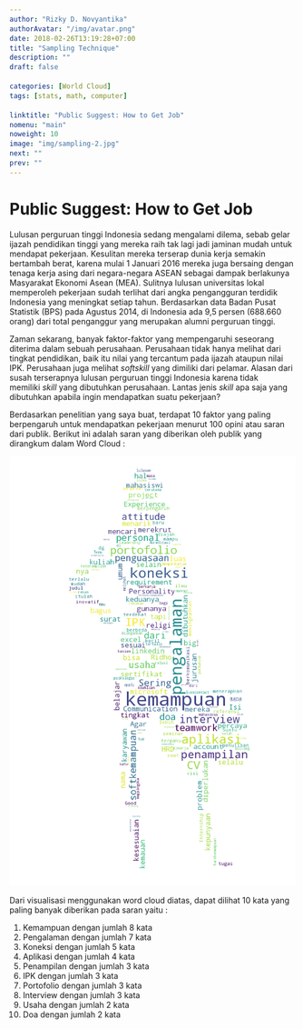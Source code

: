 ```yaml
---
author: "Rizky D. Novyantika"
authorAvatar: "/img/avatar.png"
date: 2018-02-26T13:19:28+07:00
title: "Sampling Technique"
description: ""
draft: false

categories: [World Cloud]
tags: [stats, math, computer]

linktitle: "Public Suggest: How to Get Job"
nomenu: "main"
noweight: 10
image: "img/sampling-2.jpg"
next: ""
prev: ""
---
```


# Public Suggest: How to Get Job

Lulusan perguruan tinggi Indonesia sedang mengalami dilema, sebab gelar ijazah pendidikan tinggi yang mereka raih tak lagi jadi jaminan mudah untuk mendapat pekerjaan. Kesulitan mereka terserap dunia kerja semakin bertambah berat, karena mulai 1 Januari 2016 mereka juga bersaing dengan tenaga kerja asing dari negara-negara ASEAN sebagai dampak berlakunya Masyarakat Ekonomi Asean (MEA). Sulitnya lulusan universitas lokal memperoleh pekerjaan sudah terlihat dari angka pengangguran terdidik Indonesia yang meningkat setiap tahun. Berdasarkan data Badan Pusat Statistik (BPS) pada Agustus 2014, di Indonesia ada 9,5 persen (688.660 orang) dari total penganggur yang merupakan alumni perguruan tinggi.

Zaman sekarang, banyak faktor-faktor yang mempengaruhi seseorang diterima dalam sebuah perusahaan. Perusahaan tidak hanya melihat dari tingkat pendidikan, baik itu nilai yang tercantum pada ijazah ataupun nilai IPK. Perusahaan juga melihat _softskill_ yang dimiliki dari pelamar. Alasan dari susah terserapnya lulusan perguruan tinggi Indonesia karena tidak memiliki _skill_ yang dibutuhkan perusahaan. Lantas jenis _skill_ apa saja yang dibutuhkan apabila ingin mendapatkan suatu pekerjaan?

Berdasarkan penelitian yang saya buat, terdapat 10 faktor yang paling berpengaruh untuk mendapatkan pekerjaan menurut 100 opini atau saran dari publik. Berikut ini adalah saran yang diberikan oleh publik yang dirangkum dalam Word Cloud :

![Public Suggest: How to Get Job](/images/public-suggest-how-to-get-job/1.png)

Dari visualisasi menggunakan word cloud diatas, dapat dilihat 10 kata yang paling banyak diberikan pada saran yaitu :

1. Kemampuan dengan jumlah 8 kata
2. Pengalaman dengan jumlah 7 kata
3. Koneksi dengan jumlah 5 kata
4. Aplikasi dengan jumlah 4 kata
5. Penampilan dengan jumlah 3 kata
6. IPK dengan jumlah 3 kata
7. Portofolio dengan jumlah 3 kata
8. Interview dengan jumlah 3 kata
9. Usaha dengan jumlah 2 kata
10. Doa dengan jumlah 2 kata